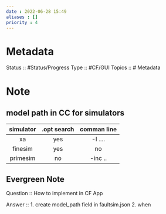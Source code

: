 ```yaml
---
date : 2022-06-28 15:49
aliases : []
priority : 4
---
```

# Metadata
Status :: #Status/Progress 
Type :: #CF/GUI 
Topics :: # Metadata
# Note
## model path in CC for simulators
| simulator | .opt search | comman line |
| :---------: | :----------:| :------: |
|xa | yes | -I ....|
| finesim | yes | no |
| primesim | no | -inc ..|

## Evergreen Note
Question :: How to implement in CF App

Answer :: 1. create model_path field in faultsim.json 
2. when 